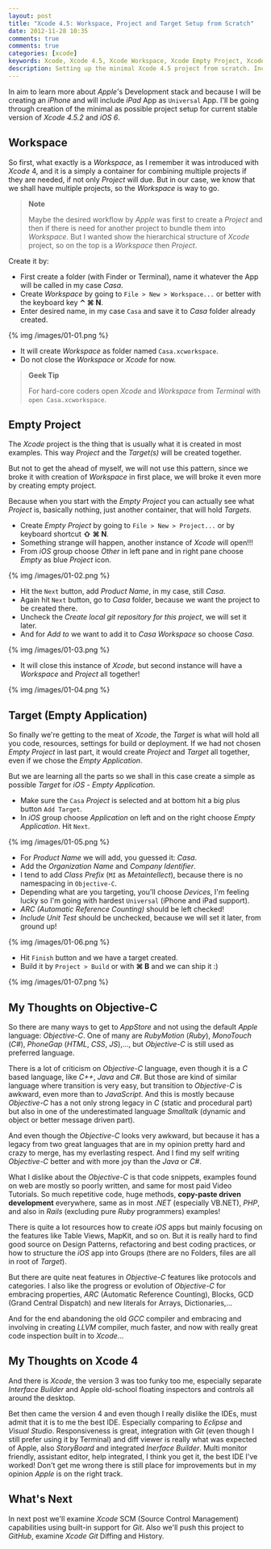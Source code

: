 ```yaml
---
layout: post
title: "Xcode 4.5: Workspace, Project and Target Setup from Scratch"
date: 2012-11-28 10:35
comments: true
comments: true
categories: [xcode]
keywords: Xcode, Xcode 4.5, Xcode Workspace, Xcode Empty Project, Xcode Empty Application
description: Setting up the minimal Xcode 4.5 project from scratch. Including Workspace, Empty Project and Empty Application as Target.
---
```



In aim to learn more about _Apple_'s Development stack and because I will be creating an
_iPhone_ and will include _iPad_ App as `Universal` App. I'll be going through creation of
the minimal as possible project setup for current stable version of _Xcode 4.5.2_ and _iOS 6_.

## Workspace

So first, what exactly is a _Workspace_, as I remember it was introduced with _Xcode_ 4, and it
is a simply a container for combining multiple projects if they are needed, if not only _Project_
will due. But in our case, we know that we shall have multiple projects, so the _Workspace_ is way to go.

> **Note**
>
> Maybe the desired workflow by _Apple_ was first to create a _Project_ and then if there is
> need for another project to bundle them into _Workspace_. But I wanted show the hierarchical
> structure of _Xcode_ project, so on the top is a _Workspace_ then _Project_.

Create it by:

* First create a folder (with Finder or Terminal), name it whatever the App will be called in my case _Casa_.
* Create _Workspace_ by going to `File > New > Workspace...` or better with the keyboard key **⌃ ⌘ N**.
* Enter desired name, in my case `Casa` and save it to _Casa_ folder already created.

{% img /images/01-01.png %}

* It will create _Workspace_ as folder named `Casa.xcworkspace`.
* Do not close the _Workspace_ or _Xcode_ for now.

> **Geek Tip**
>
> For hard-core coders open _Xcode_ and _Workspace_ from _Terminal_ with `open Casa.xcworkspace`.

## Empty Project

The _Xcode_ project is the thing that is usually what it is created in most examples.
This way _Project_ and the _Target(s)_ will be created together.

But not to get the ahead of myself, we will not use this pattern, since we broke it with
creation of _Workspace_ in first place, we will broke it even more by creating empty project.

Because when you start with the _Empty Project_ you can actually see what _Project_ is, basically
nothing, just another container, that will hold _Targets_.

* Create _Empty Project_ by going to `File > New > Project...` or by keyboard shortcut **⇧ ⌘ N**.
* Something strange will happen, another instance of _Xcode_ will open!!!
* From _iOS_ group choose _Other_ in left pane and in right pane choose _Empty_ as blue _Project_ icon.

{% img /images/01-02.png %}

* Hit the `Next` button, add _Product Name_, in my case, still _Casa_.
* Again hit `Next` button, go to _Casa_ folder, because we want the project to be created there.
* Uncheck the _Create local git repository for this project_, we will set it later.
* And for _Add to_ we want to add it to _Casa Workspace_ so choose _Casa_.

{% img /images/01-03.png %}

* It will close this instance of _Xcode_, but second instance will have a _Workspace_ and _Project_ all together!

{% img /images/01-04.png %}

## Target (Empty Application)

So finally we're getting to the meat of _Xcode_, the _Target_ is what will hold all you code, resources,
settings for build or deployment. If we had not chosen _Empty Project_ in last part,
it would create _Project_ and _Target_ all together, even if we chose the _Empty Application_.

But we are learning all the parts so we shall in this case create a simple as possible _Target_
for _iOS_ - _Empty Application_.

* Make sure the `Casa` _Project_ is selected and at bottom hit a big plus button `Add Target`.
* In _iOS_ group choose _Application_ on left and on the right choose _Empty Application_. Hit `Next`.

{% img /images/01-05.png %}

* For _Product Name_ we will add, you guessed it: _Casa_.
* Add the _Organization Name_ and _Company Identifier_.
* I tend to add _Class Prefix_ (`MI` as _Metaintellect_), because there is no namespacing in `Objective-C`.
* Depending what are you targeting, you'll choose _Devices_, I'm feeling lucky so I'm going with hardest `Universal` (iPhone and iPad support).
* _ARC (Automatic Reference Counting)_ should be left checked!
* _Include Unit Test_ should be unchecked, because we will set it later, from ground up!

{% img /images/01-06.png %}

* Hit `Finish` button and we have a target created.
* Build it by `Project > Build` or with **⌘ B** and we can ship it :)

{% img /images/01-07.png %}

## My Thoughts on Objective-C

So there are many ways to get to _AppStore_ and not using the default _Apple_ language: _Objective-C_.
One of many are _RubyMotion_ (_Ruby_), _MonoTouch_ (_C#_), _PhoneGap_ (_HTML_, _CSS_, _JS_),..., but
_Objective-C_ is still used as preferred language.

There is a lot of criticism on _Objective-C_ language, even though it is a _C_ based language,
like _C++_, _Java_ and _C#_. But those are kind of similar language where transition is very
easy, but transition to _Objective-C_ is awkward, even more than to _JavaScript_. And this
is mostly because _Objective-C_ has a not only strong legacy in _C_ (static and procedural part) but
also in one of the underestimated language _Smalltalk_ (dynamic and object or better message driven part).

And even though the _Objective-C_ looks very awkward, but because it has a legacy from two great
languages that are in my opinion pretty hard and crazy to merge, has my everlasting respect. And I
find my self writing _Objective-C_ better and with more joy than the _Java_ or _C#_.

What I dislike about the _Objective-C_ is that code snippets, examples found on web are mostly so
poorly written, and same for most paid Video Tutorials. So much repetitive code, huge methods,
**copy-paste driven development** everywhere, same as in most _.NET_ (especially VB.NET), _PHP_,
and also in _Rails_ (excluding pure _Ruby_ programmers) examples!

There is quite a lot resources how to create _iOS_ apps but mainly focusing on the features
like Table Views, MapKit, and so on. But it is really hard to find good source on
Design Patterns, refactoring and best coding practices, or how to structure the _iOS_
app into Groups (there are no Folders, files are all in root of _Target_).

But there are quite neat features in _Objective-C_ features like protocols and categories.
I also like the progress or evolution of _Objective-C_ for embracing properties, _ARC_ (Automatic
Reference Counting), Blocks, GCD (Grand Central Dispatch) and new literals for Arrays, Dictionaries,...

And for the end abandoning the old _GCC_ compiler and embracing and involving in creating
_LLVM_ compiler, much faster, and now with really great code inspection built in to _Xcode_...

## My Thoughts on Xcode 4

And there is _Xcode_, the version 3 was too funky too me, especially separate _Interface Builder_
and Apple old-school floating inspectors and controls all around the desktop.

Bet then came the version 4 and even though I really dislike the IDEs, must admit that it is to me
the best IDE. Especially comparing to _Eclipse_ and _Visual Studio_. Responsiveness is great,
integration with _Git_ (even though I still prefer using it by Terminal) and diff viewer
is really what was expected of Apple, also _StoryBoard_ and integrated _Inerface Builder_.
Multi monitor friendly, assistant editor, help integrated, I think you get it, the best IDE I've
worked! Don't get me wrong there is still place for improvements but in my opinion _Apple_ is on the
right track.

## What's Next

In next post we'll examine _Xcode_ SCM (Source Control Management) capabilities using built-in
support for _Git_. Also we'll push this project to _GitHub_, examine _Xcode_ _Git_ Diffing and History.
